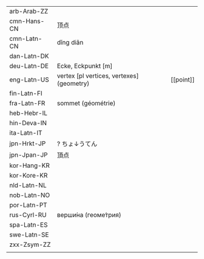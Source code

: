 | | | |
|-|-|-|
| arb-Arab-ZZ |  |  |
| cmn-Hans-CN | 顶点 |  |
| cmn-Latn-CN | dǐng diǎn |  |
| dan-Latn-DK |  |  |
| deu-Latn-DE | Ecke, Eckpunkt [m] |  |
| eng-Latn-US | vertex [pl vertices, vertexes] (geometry) | [[point]] |
| fin-Latn-FI |  |  |
| fra-Latn-FR | sommet (géométrie) |  |
| heb-Hebr-IL |  |  |
| hin-Deva-IN |  |  |
| ita-Latn-IT |  |  |
| jpn-Hrkt-JP | ? ちょ↓うてん |  |
| jpn-Jpan-JP | 頂点 |  |
| kor-Hang-KR |  |  |
| kor-Kore-KR |  |  |
| nld-Latn-NL |  |  |
| nob-Latn-NO |  |  |
| por-Latn-PT |  |  |
| rus-Cyrl-RU | верши́на (геоме́трия) |  |
| spa-Latn-ES |  |  |
| swe-Latn-SE |  |  |
| zxx-Zsym-ZZ |  |  |
|  |  |  |
